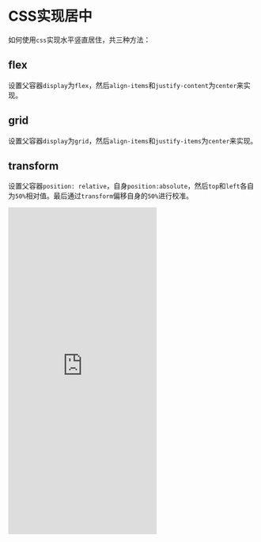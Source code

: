 # CSS实现居中

如何使用`css`实现水平竖直居住，共三种方法：

## flex

设置父容器`display`为`flex`，然后`align-items`和`justify-content`为`center`来实现。

## grid

设置父容器`display`为`grid`，然后`align-items`和`justify-items`为`center`来实现。

## transform

设置父容器`position: relative`，自身`position:absolute`，然后`top`和`left`各自为`50%`相对值。最后通过`transform`偏移自身的`50%`进行校准。

<iframe border="0" frameborder="0" src="https://david-shi-1989.github.io/MyCodeSnippet/src/component/display-middle/index.html" height="660"></iframe>

